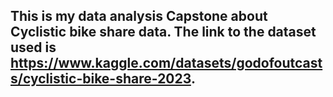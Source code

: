 ## This is my data analysis Capstone about Cyclistic bike share data. The link to the dataset used is https://www.kaggle.com/datasets/godofoutcasts/cyclistic-bike-share-2023.
